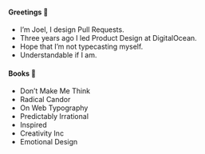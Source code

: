 <!--
**califa/califa** is a ✨ _special_ ✨ repository because its `README.md` (this file) appears on your GitHub profile.

Here are some ideas to get you started:

- 🔭 I’m currently working on ...
- 🌱 I’m currently learning ...
- 👯 I’m looking to collaborate on ...
- 🤔 I’m looking for help with ...
- 💬 Ask me about ...
- 📫 How to reach me: ...
- 😄 Pronouns: ...
- ⚡ Fun fact: ...
-->

#### Greetings 👋

- I’m Joel, I design Pull Requests.
- Three years ago I led Product Design at DigitalOcean.
- Hope that I’m not typecasting myself.
- Understandable if I am.

#### Books 📖

- Don’t Make Me Think
- Radical Candor
- On Web Typography
- Predictably Irrational
- Inspired
- Creativity Inc
- Emotional Design
